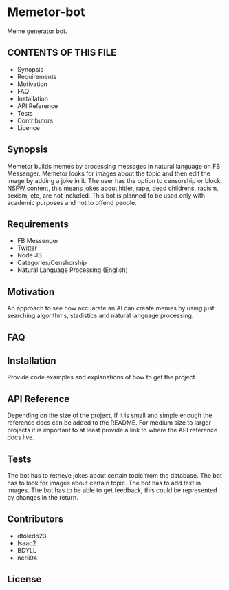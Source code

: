 # Memetor-bot
Meme generator bot.

CONTENTS OF THIS FILE
---------------------
   
 * Synopsis
 * Requirements
 * Motivation
 * FAQ 
 * Installation
 * API Reference
 * Tests
 * Contributors
 * Licence
 
## Synopsis

Memetor builds memes by processing messages in natural language on FB Messenger. Memetor looks for images about the topic and then edit the image by adding a joke in it. The user has the option to censorship or block [NSFW](http://www.urbandictionary.com/define.php?term=NSFW) content, this means jokes about hitler, rape, dead childrens, racism, sexism, etc, are not included. This bot is planned to be used only with academic purposes and not to offend people.

## Requirements
   * FB Messenger
   * Twitter
   * Node JS
   * Categories/Censhorship
   * Natural Language Processing (English)

## Motivation

An approach to see how accuarate an AI can create memes by using just searching algorithms, stadistics and natural language processing.

## FAQ



## Installation

Provide code examples and explanations of how to get the project.

## API Reference

Depending on the size of the project, if it is small and simple enough the reference docs can be added to the README. For medium size to larger projects it is important to at least provide a link to where the API reference docs live.

## Tests

The bot has to retrieve jokes about certain topic from the database.
The bot has to look for images about certain topic.
The bot has to add text in images.
The bot has to be able to get feedback, this could be represented by changes in the return.

## Contributors

  - dtoledo23
  - Isaac2
  - BDYLL
  - nerii94

## License


